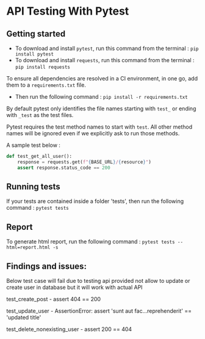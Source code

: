 # API Testing With Pytest

## Getting started

* To download and install `pytest`, run this command from the terminal : `pip install pytest`
* To download and install `requests`, run this command from the terminal : `pip install requests`

To ensure all dependencies are resolved in a CI environment, in one go, add them to a `requirements.txt` file.
* Then run the following command : `pip install -r requirements.txt`

By default pytest only identifies the file names starting with `test_` or ending with `_test` as the test files.

Pytest requires the test method names to start with `test`. All other method names will be ignored even if we explicitly ask to run those methods.

A sample test below :

```python
def test_get_all_user():
    response = requests.get(f"{BASE_URL}/{resource}")
    assert response.status_code == 200

```
## Running tests

If your tests are contained inside a folder 'tests', then run the following command : `pytest tests` 

## Report

To generate html report, run the following command : `pytest tests --html=report.html -s`

## Findings and issues:

Below test case will fail due to testing api provided not allow to update or create user in database but it will work with actual API

test_create_post - assert 404 == 200

test_update_user - AssertionError: assert 'sunt aut fac...reprehenderit' == 'updated title'

test_delete_nonexisting_user - assert 200 == 404

